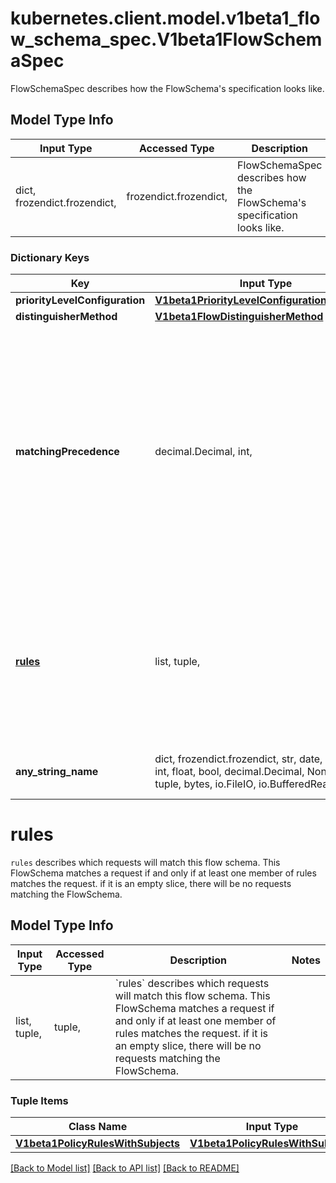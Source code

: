 # kubernetes.client.model.v1beta1_flow_schema_spec.V1beta1FlowSchemaSpec

FlowSchemaSpec describes how the FlowSchema's specification looks like.

## Model Type Info
Input Type | Accessed Type | Description | Notes
------------ | ------------- | ------------- | -------------
dict, frozendict.frozendict,  | frozendict.frozendict,  | FlowSchemaSpec describes how the FlowSchema&#x27;s specification looks like. | 

### Dictionary Keys
Key | Input Type | Accessed Type | Description | Notes
------------ | ------------- | ------------- | ------------- | -------------
**priorityLevelConfiguration** | [**V1beta1PriorityLevelConfigurationReference**](V1beta1PriorityLevelConfigurationReference.md) | [**V1beta1PriorityLevelConfigurationReference**](V1beta1PriorityLevelConfigurationReference.md) |  | 
**distinguisherMethod** | [**V1beta1FlowDistinguisherMethod**](V1beta1FlowDistinguisherMethod.md) | [**V1beta1FlowDistinguisherMethod**](V1beta1FlowDistinguisherMethod.md) |  | [optional] 
**matchingPrecedence** | decimal.Decimal, int,  | decimal.Decimal,  | &#x60;matchingPrecedence&#x60; is used to choose among the FlowSchemas that match a given request. The chosen FlowSchema is among those with the numerically lowest (which we take to be logically highest) MatchingPrecedence.  Each MatchingPrecedence value must be ranged in [1,10000]. Note that if the precedence is not specified, it will be set to 1000 as default. | [optional] value must be a 32 bit integer
**[rules](#rules)** | list, tuple,  | tuple,  | &#x60;rules&#x60; describes which requests will match this flow schema. This FlowSchema matches a request if and only if at least one member of rules matches the request. if it is an empty slice, there will be no requests matching the FlowSchema. | [optional] 
**any_string_name** | dict, frozendict.frozendict, str, date, datetime, int, float, bool, decimal.Decimal, None, list, tuple, bytes, io.FileIO, io.BufferedReader | frozendict.frozendict, str, BoolClass, decimal.Decimal, NoneClass, tuple, bytes, FileIO | any string name can be used but the value must be the correct type | [optional]

# rules

`rules` describes which requests will match this flow schema. This FlowSchema matches a request if and only if at least one member of rules matches the request. if it is an empty slice, there will be no requests matching the FlowSchema.

## Model Type Info
Input Type | Accessed Type | Description | Notes
------------ | ------------- | ------------- | -------------
list, tuple,  | tuple,  | &#x60;rules&#x60; describes which requests will match this flow schema. This FlowSchema matches a request if and only if at least one member of rules matches the request. if it is an empty slice, there will be no requests matching the FlowSchema. | 

### Tuple Items
Class Name | Input Type | Accessed Type | Description | Notes
------------- | ------------- | ------------- | ------------- | -------------
[**V1beta1PolicyRulesWithSubjects**](V1beta1PolicyRulesWithSubjects.md) | [**V1beta1PolicyRulesWithSubjects**](V1beta1PolicyRulesWithSubjects.md) | [**V1beta1PolicyRulesWithSubjects**](V1beta1PolicyRulesWithSubjects.md) |  | 

[[Back to Model list]](../../README.md#documentation-for-models) [[Back to API list]](../../README.md#documentation-for-api-endpoints) [[Back to README]](../../README.md)

